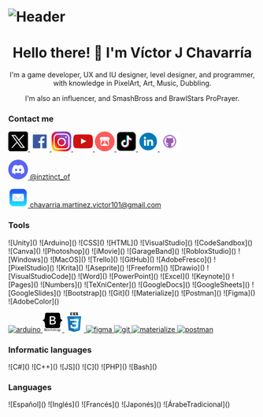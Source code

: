 # ![Header]()

<h1 align="center">Hello there! 👋 I'm Víctor J Chavarría</h1>
<p align="center">
I'm a game developer, UX and IU designer, level designer, and programmer, with knowledge in PixelArt, Art, Music, Dubbling.
</p>
<p align="center">
I'm also an influencer, and SmashBross and BrawlStars ProPrayer.
</p>

<h3 align="left">Contact me</h3>
<p align = "left">
<a href="https://twitter.com/victor_ch_7" target="_blank">
  <img src="./img/redesSociales/X.png" alt="X" width="40" height="40">
</a>
<a href="https://www.facebook.com/kaseem.chavarria?locale=es_LA" target="_blank">
  <img src="./img/redesSociales/Facebook.png" alt="Facebook" width="40" height="40">
</a>
<a href="https://www.instagram.com/kaseemch.3/" target="_blank">
  <img src="./img/redesSociales/Instagram.png" alt="Instagram" width="40" height="40">
</a>
<a href="https://www.youtube.com/channel/UCxo9CMtBapRXDxtP04POjDg" target="_blank">
  <img src="./img/redesSociales/YouTube.png" alt="YouTube" width="40" height="40">
</a>
<a href="https://inztinct.itch.io" target="_blank">
  <img src="./img/redesSociales/Itchio.png" alt="Itch.io" width="40" height="40">
</a>
<a href="https://www.tiktok.com/@kaseemch.3" target="_blank">
  <img src="./img/redesSociales/TikTok.png" alt="TikTok" width="40" height="40">
</a>
<a href="https://www.linkedin.com/in/víctor-javier-chavarría-martínez-357597221/" target="_blank">
  <img src="./img/redesSociales/LinkedIn.png" alt="LinkedIn" width="40" height="40">
</a>
<a href="https://github.com/VictorJ-Ch" target="_blank">
  <img src="./img/redesSociales/GitHub.png" alt="GitHub" width="40" height="40">
</a>
</p>
<p align="left">
<a href="https://discord.com/users/inztinct_of" target="_blank">
  <img src="./img/redesSociales/Discord.png" alt="Discord" width="40" height="40"> @inztinct_of
</a>
</p>
<p align="left">
<a href="mailto:chavarria.martinez.victor101@gmail.com">
  <img src="./img/redesSociales/Email.png" alt="Email" width="40" height="40"> chavarria.martinez.victor101@gmail.com
</a>
</p>

<h3 align="left">Tools</h3>
<p align="left">
<a width="40" height="40">![Unity]()</a>
<a width="40" height="40">![Arduino]()</a>
<a width="40" height="40">![CSS]()</a>
<a width="40" height="40">![HTML]()</a>
<a width="40" height="40">![VisualStudio]()</a>
<a width="40" height="40">![CodeSandbox]()</a>
<a width="40" height="40">![Canva]()</a>
<a width="40" height="40">![Photoshop]()</a>
<a width="40" height="40">![iMovie]()</a>
<a width="40" height="40">![GarageBand]()</a>
<a width="40" height="40">![RobloxStudio]()</a>
<a width="40" height="40">![Windows]()</a>
<a width="40" height="40">![MacOS]()</a>
<a width="40" height="40">![Trello]()</a>
<a width="40" height="40">![GitHub]()</a>
<a width="40" height="40">![AdobeFresco]()</a>
<a width="40" height="40">![PixelStudio]()</a>
<a width="40" height="40">![Krita]()</a>
<a width="40" height="40">![Aseprite]()</a>
<a width="40" height="40">![Freeform]()</a>
<a width="40" height="40">![Drawio]()</a>
<a width="40" height="40">![VisualStudioCode]()</a>
<a width="40" height="40">![Word]()</a>
<a width="40" height="40">![PowerPoint]()</a>
<a width="40" height="40">![Excel]()</a>
<a width="40" height="40">![Keynote]()</a>
<a width="40" height="40">![Pages]()</a>
<a width="40" height="40">![Numbers]()</a>
<a width="40" height="40">![TeXniCenter]()</a>
<a width="40" height="40">![GoogleDocs]()</a>
<a width="40" height="40">![GoogleSheets]()</a>
<a width="40" height="40">![GoogleSlides]()</a>
<a width="40" height="40">![Bootstrap]()</a>
<a width="40" height="40">![Git]()</a>
<a width="40" height="40">![Materialize]()</a>
<a width="40" height="40">![Postman]()</a>
<a width="40" height="40">![Figma]()</a>
<a width="40" height="40">![AdobeColor]()</a>

<a href="https://www.arduino.cc/" target="_blank" rel="noreferrer"> <img src="https://cdn.worldvectorlogo.com/logos/arduino-1.svg" alt="arduino" width="40" height="40"/> </a>
<a href="https://getbootstrap.com" target="_blank" rel="noreferrer"> <img src="https://raw.githubusercontent.com/devicons/devicon/master/icons/bootstrap/bootstrap-plain-wordmark.svg" alt="bootstrap" width="40" height="40"/> </a>
<a href="https://www.w3schools.com/css/" target="_blank" rel="noreferrer"> <img src="https://raw.githubusercontent.com/devicons/devicon/master/icons/css3/css3-original-wordmark.svg" alt="css3" width="40" height="40"/> </a> 
<a href="https://www.figma.com/" target="_blank" rel="noreferrer"> <img src="https://www.vectorlogo.zone/logos/figma/figma-icon.svg" alt="figma" width="40" height="40"/> </a>
<a href="https://git-scm.com/" target="_blank" rel="noreferrer"> <img src="https://www.vectorlogo.zone/logos/git-scm/git-scm-icon.svg" alt="git" width="40" height="40"/> </a> 
<a href="https://materializecss.com/" target="_blank" rel="noreferrer"> <img src="https://raw.githubusercontent.com/prplx/svg-logos/5585531d45d294869c4eaab4d7cf2e9c167710a9/svg/materialize.svg" alt="materialize" width="40" height="40"/> </a>
<a href="https://postman.com" target="_blank" rel="noreferrer"> <img src="https://www.vectorlogo.zone/logos/getpostman/getpostman-icon.svg" alt="postman" width="40" height="40"/> </a> 
</p>

<h3 align="left">Informatic languages</h3>
<p align="left">
<a width="40" height="40">![C#]()</a>
<a width="40" height="40">![C++]()</a>
<a width="40" height="40">![JS]()</a>
<a width="40" height="40">![C]()</a>
<a width="40" height="40">![PHP]()</a>
<a width="40" height="40">![Bash]()</a>
</p>

<h3 align="left">Languages</h3>
<p align="left">
<a width="40" height="40">![Español]()</a>
<a width="40" height="40">![Inglés]()</a>
<a width="40" height="40">![Francés]()</a>
<a width="40" height="40">![Japonés]()</a>
<a width="40" height="40">![ÁrabeTradicional]()</a>
</p>